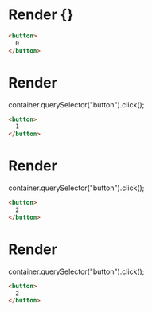 # Render {}
```html
<button>
  0
</button>
```


# Render 
container.querySelector("button").click();

```html
<button>
  1
</button>
```


# Render 
container.querySelector("button").click();

```html
<button>
  2
</button>
```


# Render 
container.querySelector("button").click();

```html
<button>
  2
</button>
```